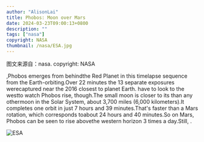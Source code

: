 ```yaml
---
author: "AlisonLai"
title: Phobos: Moon over Mars 
date: 2024-03-23T09:00:13+0800
description: ""
tags: ["nasa"]
copyright: NASA
thumbnail: /nasa/ESA.jpg
---
```

图文来源自：nasa.  copyright: NASA

  ,Phobos emerges from behindthe Red Planet in this timelapse sequence from the Earth-orbiting.Over 22 minutes the 13 separate exposures werecaptured near the 2016 closest to planet Earth. have to look to the westto watch Phobos rise, though.The small moon is closer to its than any othermoon in the Solar System, about 3,700 miles (6,000 kilometers).It completes one orbit in just 7 hours and 39 minutes.That's faster than a Mars rotation, which corresponds toabout 24 hours and 40 minutes.So on Mars, Phobos can be seen to rise abovethe western horizon 3 times a day.Still, .

![ESA](/nasa/ESA.jpg)